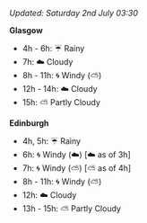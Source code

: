 *Updated: Saturday 2nd July 03:30*

**Glasgow**

* 4h - 6h: :umbrella: Rainy
* 7h: :cloud: Cloudy
* 8h - 11h: :cyclone: Windy (:partly_sunny:)
* 12h - 14h: :cloud: Cloudy
* 15h: :partly_sunny: Partly Cloudy

**Edinburgh**

* 4h, 5h: :umbrella: Rainy
* 6h: :cyclone: Windy (:cloud:) [:cloud: as of 3h]
* 7h: :cyclone: Windy (:partly_sunny:) [:partly_sunny: as of 4h]
* 8h - 11h: :cyclone: Windy (:partly_sunny:)
* 12h: :cloud: Cloudy
* 13h - 15h: :partly_sunny: Partly Cloudy
